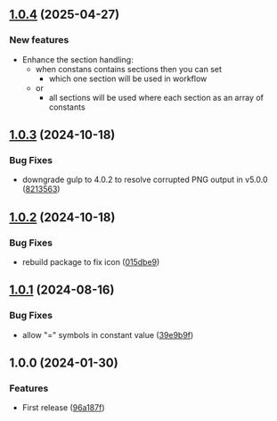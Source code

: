 ## [1.0.4](https://github.com/fefehun/n8n-nodes-globals-with-sections/compare/v1.0.0...v1.0.4) (2025-04-27)

### New features
* Enhance the section handling: 
    - when constans contains sections then you can set 
        -   which one section will be used in workflow
    - or
        -   all sections will be used where each section as an array of constants

## [1.0.3](https://github.com/umanamente/n8n-nodes-globals/compare/v1.0.2...v1.0.3) (2024-10-18)


### Bug Fixes

* downgrade gulp to 4.0.2 to resolve corrupted PNG output in v5.0.0 ([8213563](https://github.com/umanamente/n8n-nodes-globals/commit/82135639d60c119ef1c3ea314bd1fd15523d7c93))

## [1.0.2](https://github.com/umanamente/n8n-nodes-globals/compare/v1.0.1...v1.0.2) (2024-10-18)


### Bug Fixes

* rebuild package to fix icon ([015dbe9](https://github.com/umanamente/n8n-nodes-globals/commit/015dbe9487bac31179ac87dde89fbacee19a5da2))

## [1.0.1](https://github.com/umanamente/n8n-nodes-globals/compare/v1.0.0...v1.0.1) (2024-08-16)


### Bug Fixes

* allow "=" symbols in constant value ([39e9b9f](https://github.com/umanamente/n8n-nodes-globals/commit/39e9b9ff45b8538fcf5c1ab697f1f3879a94cc7b))

## 1.0.0 (2024-01-30)


### Features

* First release ([96a187f](https://github.com/umanamente/n8n-nodes-globals/commit/96a187fd374963644a34be3b31d8207f7bf17c74))
